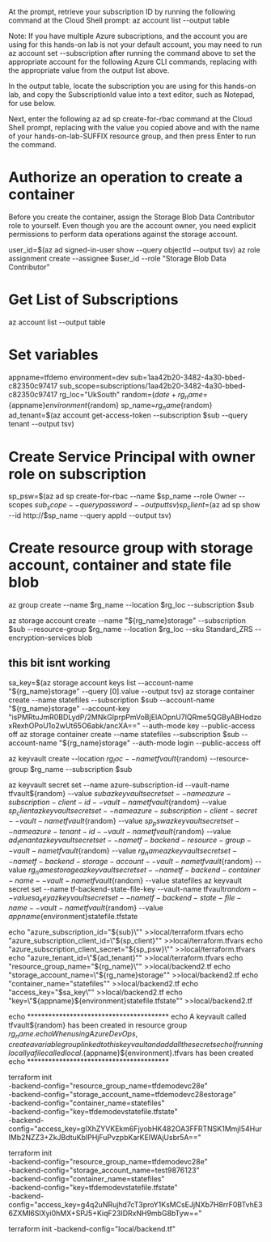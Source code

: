 

At the prompt, retrieve your subscription ID by running the following command at the Cloud Shell prompt:
az account list --output table

Note: If you have multiple Azure subscriptions, and the account you are using for this hands-on lab is not your default account, you may need to run az account set --subscription <your-subscription-id> after running the command above to set the appropriate account for the following Azure CLI commands, replacing <your-subscription-id> with the appropriate value from the output list above.

In the output table, locate the subscription you are using for this hands-on lab, and copy the SubscriptionId value into a text editor, such as Notepad, for use below.

Next, enter the following az ad sp create-for-rbac command at the Cloud Shell prompt, replacing <your-subscription-id> with the value you copied above and <your-resource-group-name> with the name of your hands-on-lab-SUFFIX resource group, and then press Enter to run the command.

# Authorize an operation to create a container
Before you create the container, assign the Storage Blob Data Contributor role to yourself. Even though you are the account owner, you need explicit permissions to perform data operations against the storage account.

user_id=$(az ad signed-in-user show --query objectId --output tsv)
az role assignment create --assignee $user_id --role "Storage Blob Data Contributor" 


# Get List of Subscriptions
az account list --output table

# Set variables
appname=tfdemo
environment=dev
sub=1aa42b20-3482-4a30-bbed-c82350c97417
sub_scope=subscriptions/1aa42b20-3482-4a30-bbed-c82350c97417
rg_loc="UkSouth"
random=$(date +%s%N | md5sum | cut -c1-4)
rg_name=${appname}${environment}${random}
sp_name=${rg_name}${random}
ad_tenant=$(az account get-access-token --subscription $sub --query tenant --output tsv)

# Create Service Principal with owner role on subscription
sp_psw=$(az ad sp create-for-rbac --name $sp_name --role Owner --scopes $sub_scope --query password --output tsv)
sp_client=$(az ad sp show --id http://$sp_name --query appId --output tsv)

# Create resource group with storage account, container and state file blob
az group create --name $rg_name --location $rg_loc --subscription $sub

az storage account create --name "${rg_name}storage" --subscription $sub --resource-group $rg_name --location $rg_loc --sku Standard_ZRS --encryption-services blob

## this bit isnt working
sa_key=$(az storage account keys list --account-name "${rg_name}storage" --query [0].value --output tsv)
 az storage container create --name statefiles --subscription $sub --account-name "${rg_name}storage" --account-key "isPMRtuJmR0BDLydP/2MNkGIprpPmVoBjEIAOpnU7lQRme5QGByABHodzoxRexhOPoU1o2wUt65O6abk/ancXA==" --auth-mode key --public-access off 
az storage container create --name statefiles --subscription $sub --account-name "${rg_name}storage" --auth-mode login --public-access off 
 
az keyvault create --location $rg_loc --name tfvault${random} --resource-group $rg_name --subscription $sub

az keyvault secret set --name azure-subscription-id --vault-name tfvault${random} --value $sub
az keyvault secret set --name azure-subscription-client-id --vault-name tfvault${random} --value $sp_client
az keyvault secret set --name azure-subscription-client-secret --vault-name tfvault${random} --value $sp_psw
az keyvault secret set --name azure-tenant-id --vault-name tfvault${random} --value $ad_tenant
az keyvault secret set --name tf-backend-resource-group --vault-name tfvault${random} --value $rg_name
az keyvault secret set --name tf-backend-storage-account --vault-name tfvault${random} --value ${rg_name}storage
az keyvault secret set --name tf-backend-container-name --vault-name tfvault${random} --value statefiles
az keyvault secret set --name tf-backend-state-file-key --vault-name tfvault${random} --value sa_key
az keyvault secret set --name tf-backend-state-file-name --vault-name tfvault${random} --value ${appname}${environment}statefile.tfstate

echo "azure_subscription_id=\"${sub}\"" >>local/terraform.tfvars
echo "azure_subscription_client_id=\"${sp_client}\"" >>local/terraform.tfvars
echo "azure_subscription_client_secret=\"${sp_psw}\"" >>local/terraform.tfvars
echo "azure_tenant_id=\"${ad_tenant}\"" >>local/terraform.tfvars
echo "resource_group_name=\"${rg_name}\"" >>local/backend2.tf
echo "storage_account_name=\"${rg_name}storage\"" >>local/backend2.tf
echo "container_name=\"statefiles\"" >>local/backend2.tf
echo "access_key=\"$sa_key\"" >>local/backend2.tf
echo "key=\"${appname}${environment}statefile.tfstate\"" >>local/backend2.tf


echo  ****************************************
echo  A keyvault called tfvault${random} has been created in resource group ${rg_name}. 
echo  When using Azure DevOps, create a variable group linked to this keyvault and add all the secrets 
echo  If running locally a file called local.${appname}${environment}.tfvars has been created
echo  ****************************************





terraform init \
    -backend-config="resource_group_name=tfdemodevc28e" \
    -backend-config="storage_account_name=tfdemodevc28estorage" \
    -backend-config="container_name=statefiles" \
    -backend-config="key=tfdemodevstatefile.tfstate" \
    -backend-config="access_key=gIXhZYVKEkm6FjyobHK482OA3FFRTNSK1MmjI54HurIMb2NZZ3+ZkJBdtuKblPHjFuPvzpbKarKEIWAjUsbr5A=="

terraform init \
    -backend-config="resource_group_name=tfdemodevc28e" \
    -backend-config="storage_account_name=test9876123" \
    -backend-config="container_name=statefiles" \
    -backend-config="key=tfdemodevstatefile.tfstate" \
    -backend-config="access_key=g4q2uNRujhd7cT3proY1KsMCsEJjNXb7H8rrF0BTvhE36ZXMl6SlXyi0hMX+SPJ5+KiqF23IDRxNH9mbG8bTyw=="




terraform init -backend-config="local/backend.tf" 

